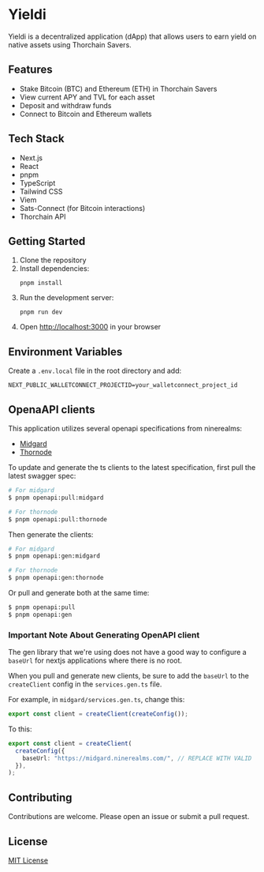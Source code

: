 # Yieldi

Yieldi is a decentralized application (dApp) that allows users to earn yield on native assets using Thorchain Savers.

## Features

- Stake Bitcoin (BTC) and Ethereum (ETH) in Thorchain Savers
- View current APY and TVL for each asset
- Deposit and withdraw funds
- Connect to Bitcoin and Ethereum wallets

## Tech Stack

- Next.js
- React
- pnpm
- TypeScript
- Tailwind CSS
- Viem
- Sats-Connect (for Bitcoin interactions)
- Thorchain API

## Getting Started

1. Clone the repository
2. Install dependencies:
   ```
   pnpm install
   ```
3. Run the development server:
   ```
   pnpm run dev
   ```
4. Open [http://localhost:3000](http://localhost:3000) in your browser

## Environment Variables

Create a `.env.local` file in the root directory and add:

```
NEXT_PUBLIC_WALLETCONNECT_PROJECTID=your_walletconnect_project_id
```

## OpenaAPI clients

This application utilizes several openapi specifications from ninerealms:

- [Midgard](https://midgard.ninerealms.com/v2/doc)
- [Thornode](https://thornode.ninerealms.com/thorchain/doc/)

To update and generate the ts clients to the latest specification, first pull the latest swagger spec:

```bash
# For midgard
$ pnpm openapi:pull:midgard

# For thornode
$ pnpm openapi:pull:thornode
```

Then generate the clients:

```bash
# For midgard
$ pnpm openapi:gen:midgard

# For thornode
$ pnpm openapi:gen:thornode
```

Or pull and generate both at the same time:

```bash
$ pnpm openapi:pull
$ pnpm openapi:gen
```

### Important Note About Generating OpenAPI client

The gen library that we're using does not have a good way to configure a `baseUrl` for nextjs applications where there is no root.

When you pull and generate new clients, be sure to add the `baseUrl` to the `createClient` config in the `services.gen.ts` file.

For example, in `midgard/services.gen.ts`, change this:

```ts
export const client = createClient(createConfig());
```

To this:

```ts
export const client = createClient(
  createConfig({
    baseUrl: "https://midgard.ninerealms.com/", // REPLACE WITH VALID `baseUrl`
  }),
);
```

## Contributing

Contributions are welcome. Please open an issue or submit a pull request.

## License

[MIT License](LICENSE)
